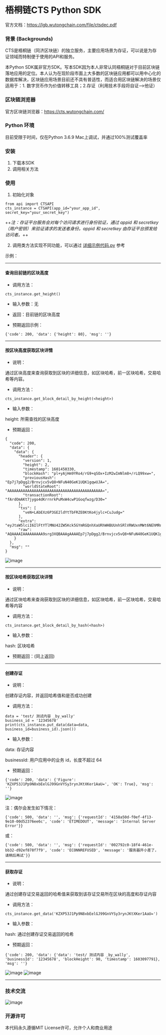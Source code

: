 # 梧桐链CTS Python SDK

官方文档：https://lgb.wutongchain.com/file/ctsdec.pdf

### 背景 (Backgrounds)
CTS是梧桐链（同济区块链）的独立服务，主要应用场景为存证，可以说是为存证领域而特制便于使用的API和服务。

本Python SDK属非官方SDK。写本SDK因为本人非常认同梧桐链对于目前区块链落地应用的定位。本人认为在现阶段市面上大多数的区块链应用都可以用中心化的数据库解决，区块链应用场景目前还不具有普适性，而适合用区块链解决的场景仅适用于：1. 数字货币作为价值转移工具；2.存证（利用技术手段将自证-->他证）

### 区块链浏览器
官方区块链浏览器：https://cts.wutongchain.com/ 

### Python 环境
目前受限于时间，仅在Python 3.6.9 Mac上调试，并通过100%测试覆盖率

### 安装
1. 下载本SDK
2. 调用相关方法

### 使用
1. 初始化对象

```
from api import CTSAPI
cts_instance = CTSAPI(app_id="your_app_id", secret_key="your_secret_key")
```
++*注：存证平台服务会对每个访问请求进行身份验证，通过 appid 和 secretkey（用户密钥）来验证请求的发送者身份。appid 和 secretkey 由存证平台颁发给访问者。*++

2. 调用类方法实现不同功能，可以通过 [详细示例代码.py](https://github.com/wally-yu/py-wutongchain-cts/blob/main/test.py) 参考

示例：

---

#### 查询目前链的区块高度
- 调用方法：

```
cts_instance.get_height()
```
- 输入参数：无
- 返回：目前链的区块高度
 
- 预期返回示例：
```
{'code': 200, 'data': {'height': 80}, 'msg': ''}
```
---

#### 按区块高度获取区块详情
- 说明：

通过区块高度来查询获取到区块的详细信息，如区块哈希，前一区块哈希，交易哈希等内容。

- 调用方法：

```
cts_instance.get_block_detail_by_height(<height>)
```
- 输入参数：

height: 所需查找的区块高度

- 预期返回：

```
{
  "code": 200,
  "data": {
    "data": {
      "header": {
        "version": 1,
        "height": 2,
        "timestamp": 1601450330,
        "blockHash": "pl+yAjHm9YRo4/rG9+qSOx+IzM2wImNlm8+/rLQ99xw=",
        "previousHash": "Ep7j7pDgg2/Brnvjcv5vQ8+NFuN40GeK1UQK1gqwUJA=",
        "worldStateRoot": "AAAAAAAAAAAAAAAAAAAAAAAAAAAAAAAAAAAAAAAAAAA=",
        "transactionRoot": "fArdOmAKt7jygo4dKrrnrkPuMxW4cwP1Goqfwzg/D30="
      },
      "txs": [
        "veN+LAbEXz6P3GE2ldYtTbFRZE0KtKo4jylc+CuJudg="
      ],
      "extra": "eyJtaW5lciI6IlFtYTlMNU42ZW5Kck5GYmRGQnhXaURhWHBUUnhSRlVRWUxnMWt6NEhMRnRlZW8ifQ==",
      "raw": "AQAAAAIAAAAAAAAA9srg3XQBAAAgAAAAEp7j7pDgg2/Brnvjcv5vQ8+NFuN40GeK1UQK1gqwUJAgAAAAAAAAAAAAAAAAAAAAAAAAAAAAAAAAAAAAAAAAAAAAAAAgAAAAfArdOmAKt7jygo4dKrrnrkPuMxW4cwP1Goqfwzg/D306AAAAeyJtaW5lciI6IlFtYTlMNU42ZW5Kck5GYmRGQnhXaURhWHBUUnhSRlVRWUxnMWt6NEhMRnRlZW8ifQ=="
    }
  },
  "msg": ""
}
```
![image](http://static.hoopsign.com/cts_chain_getDetailByHeight.png)

---

#### 按区块哈希获取区块详情

- 说明：

通过区块哈希来查询获取到区块的详细信息，如区块哈希，前一区块哈希，交易哈希等内容
- 调用方法：

```
cts_instance.get_block_detail_by_hash(<hash>)
```
- 输入参数：

hash: 区块哈希

- 预期返回：(同上返回)

---

#### 创建存证

- 说明：

创建存证内容，并返回哈希值和是否成功创建
- 调用方法：

```
data = 'test/ 测试内容 _by_wally'
business_id = '12345678'
print(cts_instance.put_data(data=data, business_id=business_id).json())
```

- 输入参数：

data: 存证内容

businessId: 用户应用中的业务 id，长度不超过 64

- 预期返回：

```
{'code': 200, 'data': {'Figure': 'KZXP53J1Pp9N8xbEelGJ99GnVYSy3rynJKtXKer1AaU=', 'OK': True}, 'msg': ''}
```

![image](http://static.hoopsign.com/cts_chain_create.png)

注：偶尔会发生如下情况：

```
{'code': 500, 'data': '', 'msg': {'requestId': '4158a50d-f0ef-4f13-9e10-00d52376ee6c', 'code': 'ETIMEDOUT', 'message': 'Internal Server Error'}}
```
或：

```
{'code': 500, 'data': '', 'msg': {'requestId': '002792c0-18f4-461e-bb32-d92ef878f7f9', 'code': 'ECONNREFUSED', 'message': '服务器开小差了，请稍后再试'}}
```

---

#### 获取存证

- 说明：

通过创建存证交易返回的哈希值来获取到该存证交易所在区块的高度和存证内容

- 调用方法：

```
cts_instance.get_data('KZXP53J1Pp9N8xbEelGJ99GnVYSy3rynJKtXKer1AaU=')
```
- 输入参数：

hash: 通过创建存证交易返回的哈希

- 预期返回：

```
{'code': 200, 'data': {'data': 'test/ 测试内容 _by_wally', 'businessId': '12345678', 'blockHeight': 90, 'timestamp': 1603097791}, 'msg': ''}
```
![image](http://static.hoopsign.com/cts_chain_query1.png)
![image](http://static.hoopsign.com/cts_chain_query2.png)

---

### 技术交流
![image](http://static.hoopsign.com/wally_wechat_qr_code.jpeg?imageslim&imageView2/3/w/100)

### 开源许可
本代码永久遵循MIT License许可，允许个人和商业用途

